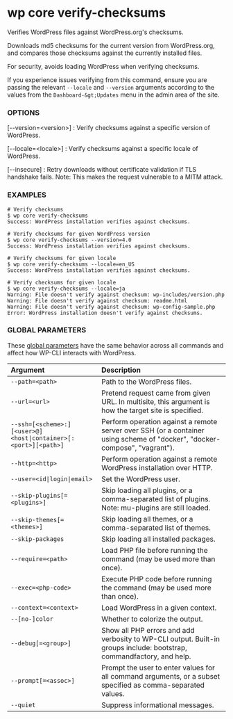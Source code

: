 # wp core verify-checksums

Verifies WordPress files against WordPress.org's checksums.

Downloads md5 checksums for the current version from WordPress.org, and compares those checksums against the currently installed files.

For security, avoids loading WordPress when verifying checksums.

If you experience issues verifying from this command, ensure you are passing the relevant `--locale` and `--version` arguments according to the values from the `Dashboard-&gt;Updates` menu in the admin area of the site.

### OPTIONS

[\--version=&lt;version&gt;]
: Verify checksums against a specific version of WordPress.

[\--locale=&lt;locale&gt;]
: Verify checksums against a specific locale of WordPress.

[\--insecure]
: Retry downloads without certificate validation if TLS handshake fails. Note: This makes the request vulnerable to a MITM attack.

### EXAMPLES

    # Verify checksums
    $ wp core verify-checksums
    Success: WordPress installation verifies against checksums.

    # Verify checksums for given WordPress version
    $ wp core verify-checksums --version=4.0
    Success: WordPress installation verifies against checksums.

    # Verify checksums for given locale
    $ wp core verify-checksums --locale=en_US
    Success: WordPress installation verifies against checksums.

    # Verify checksums for given locale
    $ wp core verify-checksums --locale=ja
    Warning: File doesn't verify against checksum: wp-includes/version.php
    Warning: File doesn't verify against checksum: readme.html
    Warning: File doesn't verify against checksum: wp-config-sample.php
    Error: WordPress installation doesn't verify against checksums.

### GLOBAL PARAMETERS

These [global parameters](https://make.wordpress.org/cli/handbook/config/) have the same behavior across all commands and affect how WP-CLI interacts with WordPress.

| **Argument**    | **Description**              |
|:----------------|:-----------------------------|
| `--path=<path>` | Path to the WordPress files. |
| `--url=<url>` | Pretend request came from given URL. In multisite, this argument is how the target site is specified. |
| `--ssh=[<scheme>:][<user>@]<host\|container>[:<port>][<path>]` | Perform operation against a remote server over SSH (or a container using scheme of "docker", "docker-compose", "vagrant"). |
| `--http=<http>` | Perform operation against a remote WordPress installation over HTTP. |
| `--user=<id\|login\|email>` | Set the WordPress user. |
| `--skip-plugins[=<plugins>]` | Skip loading all plugins, or a comma-separated list of plugins. Note: mu-plugins are still loaded. |
| `--skip-themes[=<themes>]` | Skip loading all themes, or a comma-separated list of themes. |
| `--skip-packages` | Skip loading all installed packages. |
| `--require=<path>` | Load PHP file before running the command (may be used more than once). |
| `--exec=<php-code>` | Execute PHP code before running the command (may be used more than once). |
| `--context=<context>` | Load WordPress in a given context. |
| `--[no-]color` | Whether to colorize the output. |
| `--debug[=<group>]` | Show all PHP errors and add verbosity to WP-CLI output. Built-in groups include: bootstrap, commandfactory, and help. |
| `--prompt[=<assoc>]` | Prompt the user to enter values for all command arguments, or a subset specified as comma-separated values. |
| `--quiet` | Suppress informational messages. |
